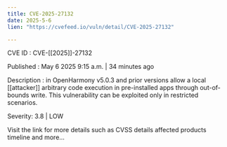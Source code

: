 ```yaml
---
title: CVE-2025-27132
date: 2025-5-6
lien: "https://cvefeed.io/vuln/detail/CVE-2025-27132"

---
```


CVE ID : CVE-[[2025]]-27132

Published :  May 6
2025
9:15 a.m. | 34 minutes ago

Description : in OpenHarmony v5.0.3 and prior versions allow a local  [[attacker]] arbitrary code execution in pre-installed apps through out-of-bounds write. This vulnerability can be exploited only in restricted scenarios.

Severity: 3.8 | LOW

Visit the link for more details
such as CVSS details
affected products
timeline
and more...
